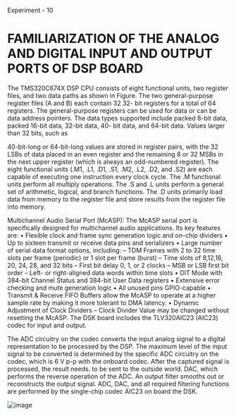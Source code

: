 Experiment - 10

# FAMILIARIZATION OF THE ANALOG AND DIGITAL INPUT AND OUTPUT PORTS OF DSP BOARD

The TMS320C674X DSP CPU consists of eight functional units, two register files, and two data paths as shown in Figure. The two general-purpose register files (A and B) each contain 32 32- bit registers for a total of 64 registers. The general-purpose registers can be used for data or can be data address pointers. The data types supported include packed 8-bit data, packed 16-bit data, 32-bit data, 40- bit data, and 64-bit data. Values larger than 32 bits, such as

40-bit-long or 64-bit-long values are stored in register pairs, with the 32 LSBs of data placed in an even register and the remaining 8 or 32 MSBs in the next upper register (which is always an odd-numbered register). The eight functional units (.M1, .L1, .D1, .S1, .M2, .L2, .D2, and .S2) are each capable of executing one instruction every clock cycle. The .M functional units perform all multiply operations. The .S and .L units perform a general set of arithmetic, logical, and branch functions. The .D units primarily load data from memory to the register file and store results from the register file into memory.

Multichannel Audio Serial Port (McASP):
The McASP serial port is specifically designed for multichannel audio applications. Its key features are: • Flexible clock and frame sync generation logic and on-chip dividers • Up to sixteen transmit or receive data pins and serializers • Large number of serial data format options, including: – TDM Frames with 2 to 32 time slots per frame (periodic) or 1 slot per frame (burst) – Time slots of 8,12,16, 20, 24, 28, and 32 bits – First bit delay 0, 1, or 2 clocks – MSB or LSB first bit order – Left- or right-aligned data words within time slots • DIT Mode with 384-bit Channel Status and 384-bit User Data registers • Extensive error checking and mute generation logic • All unused pins GPIO-capable • Transmit & Receive FIFO Buffers allow the McASP to operate at a higher sample rate by making it more tolerant to DMA latency. • Dynamic Adjustment of Clock Dividers – Clock Divider Value may be changed without resetting the McASP. The DSK board includes the TLV320AIC23 (AIC23) codec for input and output.

The ADC circuitry on the codec converts the input analog signal to a digital representation to be processed by the DSP. The maximum level of the input signal to be converted is determined by the specific ADC circuitry on the codec, which is 6 V p-p with the onboard codec. After the captured signal is processed, the result needs. to be sent to the outside world. DAC, which performs the reverse operation of the ADC. An output filter smooths out or reconstructs the output signal. ADC, DAC, and all required filtering functions are performed by the single-chip codec AIC23 on board the DSK.

![image](https://github.com/user-attachments/assets/48e260af-3a37-4a9e-be54-1c77e52cd246)
